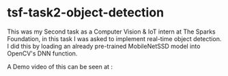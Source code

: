 # tsf-task2-object-detection
This was my Second task as a Computer Vision & IoT intern at The Sparks Foundation, in this task I was asked to implement real-time object detection. I did this by loading an already pre-trained MobileNetSSD model into OpenCV's DNN function.


A Demo video of this can be seen at :
